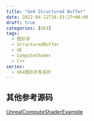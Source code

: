 ```yaml
---
title: "Ue4 Structured Buffer"
date: 2022-04-12T16:33:27+08:00
draft: true
categories: [UE4]
tags: 
  - 图形学
  - StructuredBuffer
  - UE
  - ComputeShader
  - C++
series:
  - UE4图形开发系列
---
```


## 其他参考源码
[UnrealComputeShaderExample](https://github.com/timdecode/UnrealComputeShaderExample)